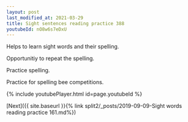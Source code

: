 ```yaml
---
layout: post
last_modified_at: 2021-03-29
title: Sight sentences reading practice 388
youtubeId: nO8w6s7eDxU
---
```

 
 
Helps to learn sight words and their spelling.

Opportunitiy to repeat the spelling. 

Practice spelling. 
 
Practice for spelling bee competitions. 
 
{% include youtubePlayer.html id=page.youtubeId %}
 
 

[Next]({{ site.baseurl }}{% link  split2/_posts/2019-09-09-Sight words reading practice 161.md%})
 
